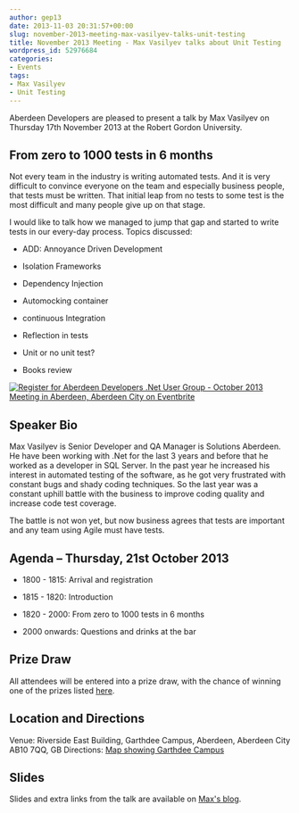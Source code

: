```yaml
---
author: gep13
date: 2013-11-03 20:31:57+00:00
slug: november-2013-meeting-max-vasilyev-talks-unit-testing
title: November 2013 Meeting - Max Vasilyev talks about Unit Testing
wordpress_id: 52976684
categories:
- Events
tags:
- Max Vasilyev
- Unit Testing
---
```


Aberdeen Developers are pleased to present a talk by Max Vasilyev on Thursday 17th November 2013 at the Robert Gordon University.


## From zero to 1000 tests in 6 months


Not every team in the industry is writing automated tests. And it is very difficult to convince everyone on the team and especially business people, that tests must be written.
That initial leap from no tests to some test is the most difficult and many people give up on that stage.

I would like to talk how we managed to jump that gap and started to write tests in our every-day process.
Topics discussed:




  * ADD: Annoyance Driven Development


  * Isolation Frameworks


  * Dependency Injection


  * Automocking container


  * continuous Integration


  * Reflection in tests


  * Unit or no unit test?


  * Books review




[![Register for Aberdeen Developers .Net User Group - October 2013 Meeting in Aberdeen, Aberdeen City on Eventbrite](http://www.eventbrite.com/registerbutton?eid=2581657808)](http://adnuguk-nov2013.eventbrite.co.uk/?ebtv=C)




## Speaker Bio


Max Vasilyev is Senior Developer and QA Manager is Solutions Aberdeen. He have been working with .Net for the last 3 years and before that he worked as a developer in SQL Server.
In the past year he increased his interest in automated testing of the software, as he got very frustrated with constant bugs and shady coding techniques.
So the last year was a constant uphill battle with the business to improve coding quality and increase code test coverage.

The battle is not won yet, but now business agrees that tests are important and any team using Agile must have tests.


## Agenda – Thursday, 21st October 2013






  * 1800 - 1815: Arrival and registration


  * 1815 - 1820: Introduction


  * 1820 - 2000: From zero to 1000 tests in 6 months


  * 2000 onwards: Questions and drinks at the bar




## Prize Draw


All attendees will be entered into a prize draw, with the chance of winning one of the prizes listed [here](http://www.gep13.co.uk/blog/?p=107).


## Location and Directions


Venue: Riverside East Building, Garthdee Campus, Aberdeen, Aberdeen City AB10 7QQ, GB
Directions: [Map showing Garthdee Campus](https://maps.google.co.uk/maps?q=ab10+7qq&hl=en&sll=57.118536,-2.147655&sspn=0.021179,0.022573&hnear=Aberdeen+AB10+7QQ,+United+Kingdom&t=m&z=16)

## Slides

Slides and extra links from the talk are available on [Max's blog](http://tech.trailmax.info/talks/).
